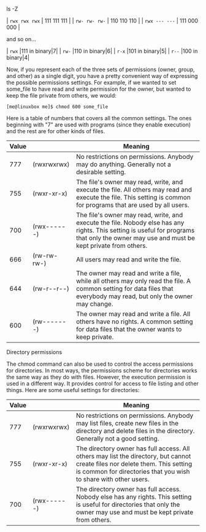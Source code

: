 ls -Z

| `rwx rwx rwx` | 111 111 111 |
| `rw- rw- rw-` | 110 110 110 |
| `rwx --- ---` | 111 000 000 |

and so on...

| `rwx` |111 in binary|7|
| `rw-` |110 in binary|6|
| `r-x` |101 in binary|5|
| `r--` |100 in binary|4|

Now, if you represent each of the three sets of permissions (owner, group, and other) as a single digit, you have a pretty convenient way of expressing the possible permissions settings. For example, if we wanted to set some_file to have read and write permission for the owner, but wanted to keep the file private from others, we would:
```
[me@linuxbox me]$ chmod 600 some_file
```
Here is a table of numbers that covers all the common settings. The ones beginning with "7" are used with programs (since they enable execution) and the rest are for other kinds of files.

|Value||	Meaning|
|-------------|-------------|-------------|
|777| (rwxrwxrwx)| No restrictions on permissions. Anybody may do anything. Generally not a desirable setting.|
|755 |(rwxr-xr-x)| The file's owner may read, write, and execute the file. All others may read and execute the file. This setting is common for programs that are used by all users.|
|700| (rwx------) |The file's owner may read, write, and execute the file. Nobody else has any rights. This setting is useful for programs that only the owner may use and must be kept private from others.|
|666| (rw-rw-rw-)| All users may read and write the file.|
|644|(rw-r--r--)| The owner may read and write a file, while all others may only read the file. A common setting for data files that everybody may read, but only the owner may change.|
|600| (rw-------) |The owner may read and write a file. All others have no rights. A common setting for data files that the owner wants to keep private.|

Directory permissions

The chmod command can also be used to control the access permissions for directories. In most ways, the permissions scheme for directories works the same way as they do with files. However, the execution permission is used in a different way. It provides control for access to file listing and other things. Here are some useful settings for directories:

|Value||	Meaning|
|-------------|-------------|-------------|
|777| (rwxrwxrwx)| No restrictions on permissions. Anybody may list files, create new files in the directory and delete files in the directory. Generally not a good setting.|
|755 |(rwxr-xr-x) |The directory owner has full access. All others may list the directory, but cannot create files nor delete them. This setting is common for directories that you wish to share with other users.|
|700 |(rwx------)| The directory owner has full access. Nobody else has any rights. This setting is useful for directories that only the owner may use and must be kept private from others.|

